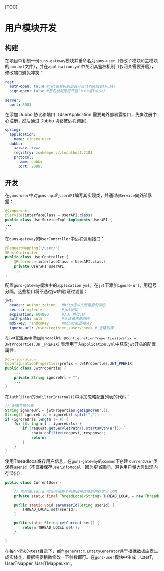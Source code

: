 [TOC]



# 用户模块开发

## 构建

在项目中复制一份`guns-gateway`模块并重命名为`guns-user`（修改子模块和主模块的`pom.xml`文件），并在`application.yml`中关闭其鉴权机制（仅网关需要开启），修改端口避免冲突：

```yaml
rest:
  auth-open: false #jwt鉴权机制是否开启(true或者false)
  sign-open: false #签名机制是否开启(true或false)
  
server:
  port: 8083
```

在添加 Dubbo 协议和端口（UserApplication 需要向外部暴露接口，先向注册中心注册，然后通过 Dubbo 协议被远程调用）

```yaml
spring:
  application:
    name: cinema-user
  dubbo:
    server: true
    registry: zookeeper://localhost:2181
    protocol:
      name: dubbo
      port: 20881
```

## 开发

在`guns-user`中对`guns-api`的`UserAPI`编写其实现类，并通过`@Service`向外部暴露：

```java
@Component
@Service(interfaceClass = UserAPI.class)
public class UserServiceImpl implements UserAPI {
...
}
```

在`guns-gateway`的`UserController`中远程调用接口：

```java
@RequestMapping("/user/")
@RestController
public class UserController {
    @Reference(interfaceClass = UserAPI.class)
    private UserAPI userAPI;
	...
}
```

配置`guns-gateway`模块中的`application.yml`，在`jwt`下添加`ignore-url`，用逗号分隔，这些接口将不通过jwt的验证过滤器：

```yaml
jwt:
  header: Authorization   #http请求头所需要的字段
  secret: mySecret        #jwt秘钥
  expiration: 604800      #7天 单位:秒
  auth-path: auth         #认证请求的路径
  md5-key: randomKey      #md5加密混淆key
  ignore-url: /user/register,/user/check # 忽略列表

```

在jwt配置类中添加ignoreUrl，`@ConfigurationProperties(prefix = JwtProperties.JWT_PREFIX)` 表示用于从`application.yml`中获取`jwt`开头的配置属性：

```java
@Configuration
@ConfigurationProperties(prefix = JwtProperties.JWT_PREFIX)
public class JwtProperties {
	...
    private String ignoreUrl = "";
    ...
}
```

在`AuthFilter`的`doFilterInternal()`中添加忽略配置列表的代码：

```java
// 配置忽略列表
String ignoreUrl = jwtProperties.getIgnoreUrl();
String[] ignoreUrls = ignoreUrl.split(",");
if (ignoreUrls.length != 0) {
    for (String url : ignoreUrls) {
        if (request.getServletPath().startsWith(url)) {
            chain.doFilter(request, response);
            return;
        }
    }
}
```

使用Threadlocal保存用户信息，在`guns-gateway`的`common`下创建 `CurrentUser`类保存`userId`（不直接保存`userInfoModel`，因为更省空间，避免用户量大时出现内存溢出）：

```java
public class CurrentUser {
    
    // 仅存储userId 防止存储整个对象占用过多的内存空间 OOM
    private static final ThreadLocal<String> THREAD_LOCAL = new ThreadLocal<>();

    public static void saveUserId(String userId) {
        THREAD_LOCAL.set(userId);
    }

    public static String getCurrentUser() {
        return THREAD_LOCAL.get();
    }
    
}
```

在每个模块的`test`目录下，都有`generator.EntityGenerator`用于根据数据库表生成实体类，根据需要稍微修改一下参数即可。在`guns-user`模块中生成：UserT, UserTMapper, UserTMapper.xml。

